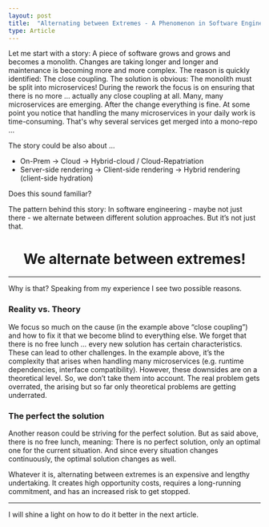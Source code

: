 ```yaml
---
layout: post
title:  "Alternating between Extremes - A Phenomenon in Software Engineering?! (Part 1)"
type: Article
---
```


Let me start with a story:
A piece of software grows and grows and becomes a monolith. Changes are taking longer and longer and maintenance is becoming more and more complex. The reason is quickly identified: The close coupling. The solution is obvious: The monolith must be split into microservices!
During the rework the focus is on ensuring that there is no more … actually any close coupling at all. Many, many microservices are emerging. After the change everything is fine. At some point you notice that handling the many microservices in your daily work is time-consuming. That's why several services get merged into a mono-repo … 

The story could be also about ...
- On-Prem → Cloud → Hybrid-cloud / Cloud-Repatriation
- Server-side rendering → Client-side rendering → Hybrid rendering (client-side hydration)

Does this sound familiar? 

The pattern behind this story: In software engineering - maybe not just there - we alternate between different solution approaches. But it’s not just that. 

<div align="center"><h1>We alternate between extremes! </h1></div>

---

Why is that? Speaking from my experience I see two possible reasons.

### Reality vs. Theory ###
We focus so much on the cause (in the example above “close coupling”) and how to fix it that we become blind to everything else. We forget that there is no free lunch … every new solution has certain characteristics. These can lead to other challenges. In the example above, it’s the complexity that arises when handling many microservices (e.g. runtime dependencies, interface compatibility). However, these downsides are on a theoretical level. So, we don’t take them into account. The real problem gets overrated, the arising but so far only theoretical problems are getting underrated.

### The perfect the solution ###
Another reason could be striving for the perfect solution. But as said above, there is no free lunch, meaning: There is no perfect solution, only an optimal one for the current situation. And since every situation changes continuously, the optimal solution changes as well.

Whatever it is, alternating between extremes is an expensive and lengthy undertaking. It creates high opportunity costs, requires a long-running commitment, and has an increased risk to get stopped.

---

I will shine a light on how to do it better in the next article.